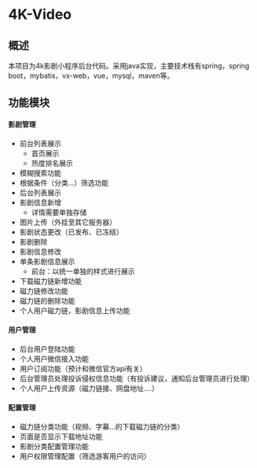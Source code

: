 # 4K-Video
## 概述

本项目为4k影剧小程序后台代码。采用java实现，主要技术栈有spring，spring boot，mybatis，vx-web，vue，mysql，maven等。

## 功能模块

#### 影剧管理

- 前台列表展示
  - 首页展示
  - 热度排名展示
- 模糊搜索功能
- 根据条件（分类...）筛选功能
- 后台列表展示
- 影剧信息新增
  - 详情需要单独存储
- 图片上传（外挂至其它服务器）
- 影剧状态更改（已发布、已冻结）
- 影剧删除
- 影剧信息修改
- 单条影剧信息展示
  - 前台：以统一单独的样式进行展示
- 下载磁力链新增功能
- 磁力链修改功能
- 磁力链的删除功能
- 个人用户磁力链，影剧信息上传功能

#### 用户管理

- 后台用户登陆功能
- 个人用户微信接入功能
- 用户订阅功能（预计和微信官方api有关）
- 后台管理员处理投诉侵权信息功能（有投诉建议，通知后台管理员进行处理）
- 个人用户上传资源（磁力链接、网盘地址....）

#### 配置管理

- 磁力链分类功能（视频、字幕...的下载磁力链的分类）
- 页面是否显示下载地址功能
- 影剧分类配置管理功能
- 用户权限管理配置（筛选游客用户的访问）

